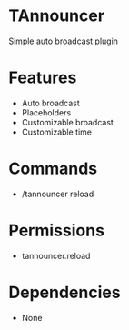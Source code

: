 # TAnnouncer
Simple auto broadcast plugin

# Features
- Auto broadcast
- Placeholders
- Customizable broadcast
- Customizable time

# Commands
- /tannouncer reload

# Permissions
- tannouncer.reload

# Dependencies
- None
